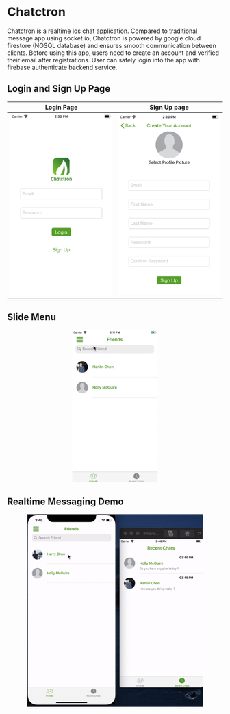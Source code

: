 # Chatctron
Chatctron is a realtime ios chat application. Compared to traditional message app using socket.io, Chatctron is powered by google cloud firestore (NOSQL database) and ensures smooth communication between clients. Before using this app, users need to create an account and verified their email after registrations. User can safely login into the app with firebase authenticate backend service. 

## Login and Sign Up Page
Login Page             |  Sign Up page
:-------------------------:|:-------------------------:
| ![alt text](./images/login.png) | ![alt text](./images/signup.png) |

## Slide Menu
<p align = "center">
<img src="./images/sidemenu.gif" alt="alt text" width="200"/>
</p>

## Realtime Messaging Demo 
<p align = "center">
<img src="./images/chatdemo.gif" alt="alt text", height = "450"/>
</p>



